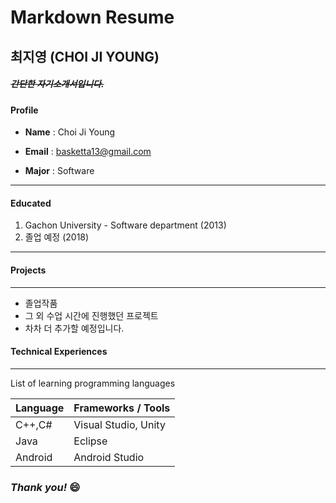 # Markdown Resume
## 최지영 (CHOI JI YOUNG)
##### ~~간단한 자기소개서입니다.~~

#### Profile

* **Name** : Choi Ji Young

* **Email** : basketta13@gmail.com

* **Major** : Software

***
#### Educated
1. Gachon University - Software department (2013)
2. 졸업 예정 (2018)
*****
#### Projects
*****
- 졸업작품
- 그 외 수업 시간에 진행했던 프로젝트
- 차차 더 추가할 예정입니다.

#### Technical Experiences
- - -
List of learning programming languages

Language | Frameworks / Tools
------------ | -------------
C++,C#  | Visual Studio, Unity
Java | Eclipse
Android | Android Studio

### *Thank you!* :smile:
